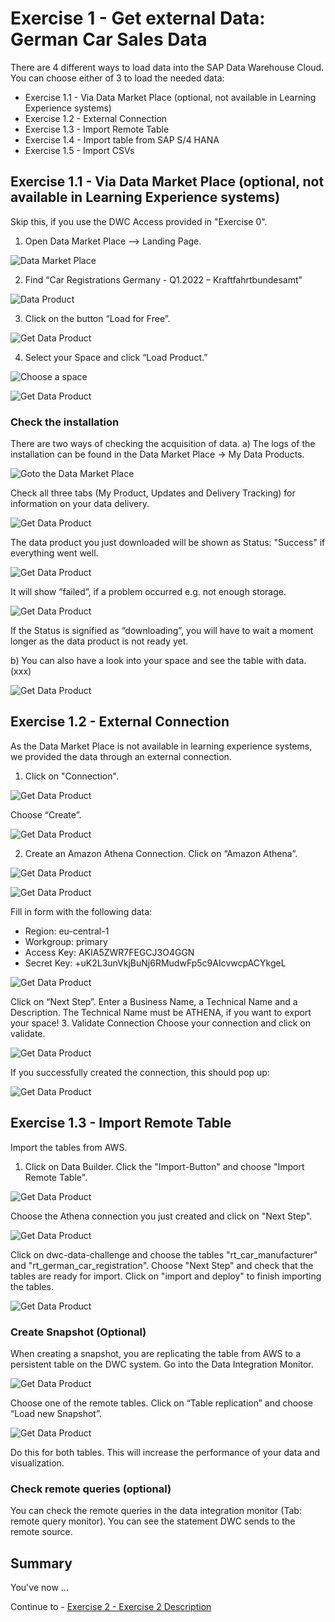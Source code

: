 # Exercise 1 - Get external Data: German Car Sales Data

There are 4 different ways to load data into the SAP Data Warehouse Cloud. 
You can choose either of 3 to load the needed data:
- Exercise 1.1 - Via Data Market Place (optional, not available in Learning Experience systems)
- Exercise 1.2 - External Connection
- Exercise 1.3 - Import Remote Table
- Exercise 1.4 - Import table from SAP S/4 HANA
- Exercise 1.5 - Import CSVs

## Exercise 1.1 - Via Data Market Place (optional, not available in Learning Experience systems)
Skip this, if you use the DWC Access provided in "Exercise 0".

1.	Open Data Market Place –> Landing Page.

![Data Market Place](/exercises/ex1/images/Picture2.png)

2.	Find “Car Registrations Germany - Q1.2022 – Kraftfahrtbundesamt”

![Data Product](/exercises/ex1/images/Picture3.png)

3.	Click on the button “Load for Free”.

![Get Data Product](/exercises/ex1/images/Picture4.png)

4.	Select your Space and click “Load Product.”

![Choose a space](/exercises/ex1/images/Picture5.png)

![Get Data Product](/exercises/ex1/images/Picture6.png)
  
### Check the installation 
There are two ways of checking the acquisition of data. 
a) The logs of the installation can be found in the Data Market Place -> My Data Products. 

![Goto the Data Market Place](/exercises/ex1/images/Picture7.png)

Check all three tabs (My Product, Updates and Delivery Tracking) for information on your data delivery.

![Get Data Product](/exercises/ex1/images/Picture9.png)

The data product you just downloaded will be shown as Status: "Success" if everything went well. 

![Get Data Product](/exercises/ex1/images/Picture10.png) 

It will show “failed”, if a problem occurred e.g. not enough storage. 

![Get Data Product](/exercises/ex1/images/Picture11.png)

If the Status is signified as “downloading”, you will have to wait a moment longer as the data product is not ready yet.


b) You can also have a look into your space and see the table with data. (xxx)

![Get Data Product](/exercises/ex1/images/Picture12.png)

## Exercise 1.2 - External Connection
As the Data Market Place is not available in learning experience systems, we provided the data through an external connection.

1. Click on "Connection".

![Get Data Product](/exercises/ex1/images/Picture13.png)

Choose “Create”.  

![Get Data Product](/exercises/ex1/images/Picture14.png)

2.	Create an Amazon Athena Connection. 
Click on “Amazon Athena”.

![Get Data Product](/exercises/ex1/images/Picture15.png)

![Get Data Product](/exercises/ex1/images/Picture16.png)


Fill in form with the following data:
* Region: eu-central-1
* Workgroup: primary
* Access Key: AKIA5ZWR7FEGCJ3O4GGN
* Secret Key: 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


![Get Data Product](/exercises/ex1/images/Picture17.png)

Click on “Next Step”.
Enter a Business Name, a Technical Name and a Description. The Technical Name must be ATHENA, if you want to export your space!
3. Validate Connection
Choose your connection and click on validate.

![Get Data Product](/exercises/ex1/images/Picture18.png)

If you successfully created the connection, this should pop up: 

![Get Data Product](/exercises/ex1/images/Picture19.png)

## Exercise 1.3 - Import Remote Table
Import the tables from AWS.
1. Click on Data Builder. Click the "Import-Button" and choose "Import Remote Table".

![Get Data Product](/exercises/ex1/images/Picture20.png)

Choose the Athena connection you just created and click on "Next Step".

![Get Data Product](/exercises/ex1/images/Picture21.png)

Click on dwc-data-challenge and choose the tables "rt_car_manufacturer" and "rt_german_car_registration". Choose "Next Step" and check that the tables are ready for import. Click on "import and deploy" to finish importing the tables.

![Get Data Product](/exercises/ex1/images/Picture22.png)

### Create Snapshot (Optional)
When creating a snapshot, you are replicating the table from AWS to a persistent table on the DWC system. 
Go into the Data Integration Monitor. 

![Get Data Product](/exercises/ex1/images/Picture23.png)

Choose one of the remote tables. Click on “Table replication” and choose “Load new Snapshot”.

![Get Data Product](/exercises/ex1/images/Picture24.png)

Do this for both tables. This will increase the performance of your data and visualization.

### Check remote queries (optional)
You can check the remote queries in the data integration monitor (Tab: remote query monitor). You can see the statement DWC sends to the remote source.




## Summary

You've now ...

Continue to - [Exercise 2 - Exercise 2 Description](../ex2/README.md)
